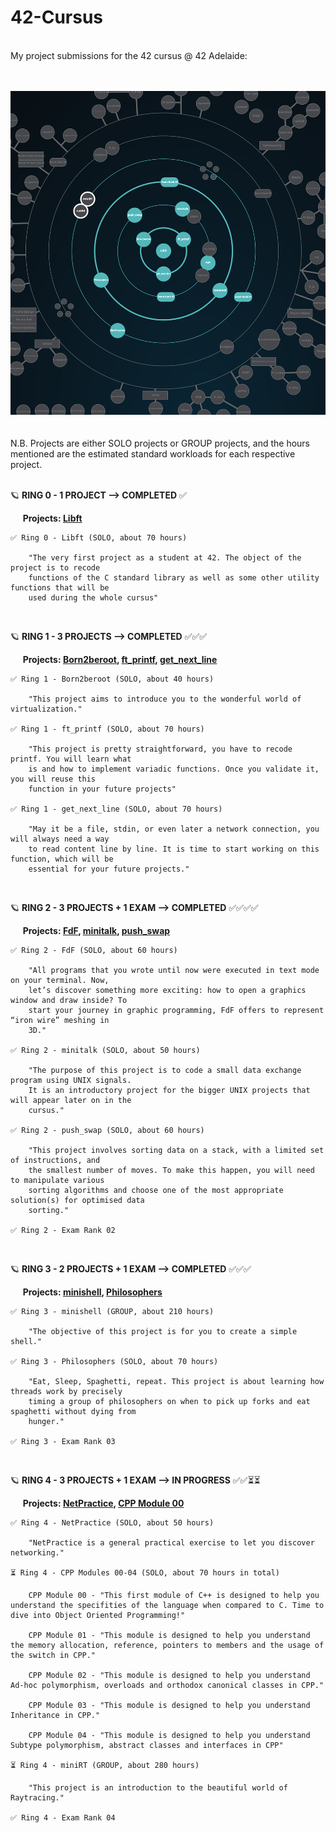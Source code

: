 # 42-Cursus  
<br>
My project submissions for the 42 cursus @ 42 Adelaide:  
<br>
<br>
<br>

![Alt text](Progress-19.07.2024.png)  
<br>
<br>
N.B. Projects are either SOLO projects or GROUP projects, and the hours mentioned are the 
estimated standard workloads for each respective project.
<br>
<br>

🪐 **RING 0 - 1 PROJECT --> COMPLETED** ✅
<br>
  
&nbsp;&nbsp;&nbsp;&nbsp;&nbsp;**Projects: [Libft](https://github.com/valedictum/42-Cursus/tree/main/Ring_0-Libft)**  


    ✅ Ring 0 - Libft (SOLO, about 70 hours)

        "The very first project as a student at 42. The object of the project is to recode 
        functions of the C standard library as well as some other utility functions that will be 
        used during the whole cursus"
<br>

🪐 **RING 1 - 3 PROJECTS --> COMPLETED** ✅✅✅
<br>
  
&nbsp;&nbsp;&nbsp;&nbsp;&nbsp;**Projects: [Born2beroot](https://github.com/valedictum/42-Cursus/tree/main/Ring_1-Born2beroot), [ft_printf](https://github.com/valedictum/42-Cursus/tree/main/Ring_1-ft_printf), [get_next_line](https://github.com/valedictum/42-Cursus/tree/main/Ring_1-get_next_line)**    


    ✅ Ring 1 - Born2beroot (SOLO, about 40 hours)

        "This project aims to introduce you to the wonderful world of virtualization." 

    ✅ Ring 1 - ft_printf (SOLO, about 70 hours)

        "This project is pretty straightforward, you have to recode printf. You will learn what 
        is and how to implement variadic functions. Once you validate it, you will reuse this 
        function in your future projects" 

    ✅ Ring 1 - get_next_line (SOLO, about 70 hours)

        "May it be a file, stdin, or even later a network connection, you will always need a way
        to read content line by line. It is time to start working on this function, which will be 
        essential for your future projects."
<br>

🪐 **RING 2 - 3 PROJECTS + 1 EXAM --> COMPLETED** ✅✅✅✅
<br>
  
&nbsp;&nbsp;&nbsp;&nbsp;&nbsp;**Projects: [FdF](https://github.com/valedictum/42-Cursus/tree/main/Ring_2-FdF), [minitalk](https://github.com/valedictum/42-Cursus/tree/main/Ring_2-minitalk), [push_swap](https://github.com/valedictum/42-Cursus/tree/main/Ring_2-push_swap)**  


    ✅ Ring 2 - FdF (SOLO, about 60 hours)

        "All programs that you wrote until now were executed in text mode on your terminal. Now, 
        let’s discover something more exciting: how to open a graphics window and draw inside? To
        start your journey in graphic programming, FdF offers to represent “iron wire” meshing in 
        3D." 

    ✅ Ring 2 - minitalk (SOLO, about 50 hours)

        "The purpose of this project is to code a small data exchange program using UNIX signals. 
        It is an introductory project for the bigger UNIX projects that will appear later on in the
        cursus." 

    ✅ Ring 2 - push_swap (SOLO, about 60 hours)

        "This project involves sorting data on a stack, with a limited set of instructions, and 
        the smallest number of moves. To make this happen, you will need to manipulate various 
        sorting algorithms and choose one of the most appropriate solution(s) for optimised data 
        sorting." 

    ✅ Ring 2 - Exam Rank 02
<br>

🪐 **RING 3 - 2 PROJECTS + 1 EXAM --> COMPLETED** ✅✅✅
<br>
  
&nbsp;&nbsp;&nbsp;&nbsp;&nbsp;**Projects: [minishell](https://github.com/valedictum/42-Cursus/tree/main/Ring_3-minishell), [Philosophers](https://github.com/valedictum/42-Cursus/tree/main/Ring_3-Philosophers)**  


    ✅ Ring 3 - minishell (GROUP, about 210 hours)

        "The objective of this project is for you to create a simple shell." 

    ✅ Ring 3 - Philosophers (SOLO, about 70 hours)

        "Eat, Sleep, Spaghetti, repeat. This project is about learning how threads work by precisely 
        timing a group of philosophers on when to pick up forks and eat spaghetti without dying from 
        hunger." 

    ✅ Ring 3 - Exam Rank 03
<br>

🪐 **RING 4 - 3 PROJECTS + 1 EXAM --> IN PROGRESS** ✅✅⏳⏳
<br>
  
&nbsp;&nbsp;&nbsp;&nbsp;&nbsp;**Projects: [NetPractice](https://github.com/valedictum/42-Cursus/tree/main/Ring_4-NetPractice), [CPP Module 00](https://github.com/valedictum/42-Cursus/tree/main/Ring_4-CPPModule00)**  

    ✅ Ring 4 - NetPractice (SOLO, about 50 hours)

        "NetPractice is a general practical exercise to let you discover networking."

	⏳ Ring 4 - CPP Modules 00-04 (SOLO, about 70 hours in total)

		CPP Module 00 - "This first module of C++ is designed to help you understand the specifities of the language when compared to C. Time to dive into Object Oriented Programming!"

		CPP Module 01 - "This module is designed to help you understand the memory allocation, reference, pointers to members and the usage of the switch in CPP."

		CPP Module 02 - "This module is designed to help you understand Ad-hoc polymorphism, overloads and orthodox canonical classes in CPP."

		CPP Module 03 - "This module is designed to help you understand Inheritance in CPP."
		
		CPP Module 04 - "This module is designed to help you understand Subtype polymorphism, abstract classes and interfaces in CPP"

  	⏳ Ring 4 - miniRT (GROUP, about 280 hours)

        "This project is an introduction to the beautiful world of Raytracing."

    ✅ Ring 4 - Exam Rank 04